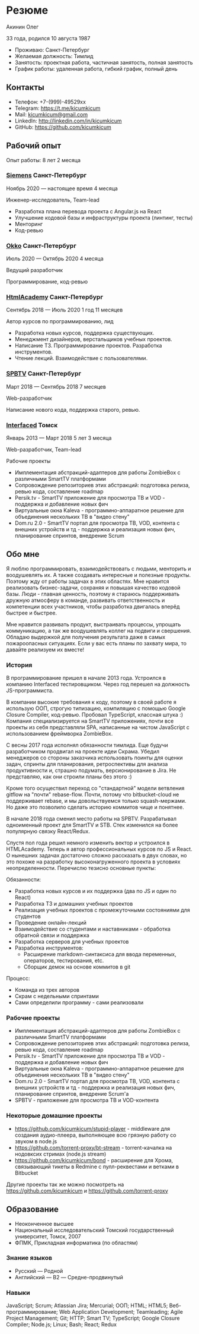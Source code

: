 # Резюме

Акинин Олег

33 года, родился 10 августа 1987

- Проживаю: Санкт-Петербург
- Желаемая должность: Тимлид
- Занятость: проектная работа, частичная занятость, полная занятость
- График работы: удаленная работа, гибкий график, полный день

## Контакты

- Телефон: +7-(999)-49529xx
- Telegram: https://t.me/kicumkicum
- Mail: kicumkicum@gmail.com
- LinkedIn: http://linkedin.com/in/kicumkicum
- GitHub: https://github.com/kicumkicum

## Рабочий опыт

Опыт работы: 8 лет 2 месяца

### [Siemens](https://www.siemens.ru) Санкт-Петербург

Ноябрь 2020 — настоящее время 4 месяца

Инженер-исследователь, Team-lead

- Разработка плана перевода проекта с Angular.js на React
- Улучшение кодовой базы и инфраструктуры проекта (линтинг, тесты)
- Менторинг
- Код-ревью

### [Okko](https://okko.tv) Санкт-Петербург

Июль 2020 — Октябрь 2020 4 месяца

Ведущий разработчик

Программирование, код-ревью

### [HtmlAcademy](https://htmlacademy.ru) Санкт-Петербург

Сентябрь 2018 — Июль 2020 1 год 11 месяцев

Автор курсов по программированию, лид

- Разработка новых курсов, поддержка существующих.
- Менеджмент дизайнеров, верстальщиков учебных проектов.
- Написание ТЗ. Программирование проектов. Разработка инструментов.
- Чтение лекций. Взаимодействие с пользователями.

### [SPBTV](https://ru.spbtv.com) Санкт-Петербург

Март 2018 — Сентябрь 2018 7 месяцев

Web-разработчик

Написание нового кода, поддержка старого, ревью.

### [Interfaced](https://interfaced.tv) Томск

Январь 2013 — Март 2018 5 лет 3 месяца

Web-разработчик, Team-lead

Рабочие проекты

- Имплементация абстракций-адаптеров для работы ZombieBox с различными SmartTV платформами
- Сопровождение репозиториев этих абстракций: подготовка релиза, ревью кода, составление roadmap
- Persik.tv - SmartTV приложение для просмотра ТВ и VOD - поддержка и добавление новых фич
- Виртуальные окна Kaleva - программно-аппаратное решение для объединения нескольких ТВ в "видео стену"
- Dom.ru 2.0 - SmartTV портал для просмотра ТВ, VOD, контента с внешних устройств и тд - поддержка и реализация новых фич, планирование спринтов, внедрение Scrum

## Обо мне

Я люблю программировать, взаимодействовать с людьми, менторить и воодушевлять их. А также создавать интересные и полезные продукты. Поэтому жду от работы задачах в этих областях. Мне нравится реализовать бизнес-задачи, сохраняя и повышая качество кодовой базы. Люди - главная ценность, поэтому я стараюсь поддерживать дружную атмосферу в команде, развивать ответственность и компетенции всех участников, чтобы разработка двигалась вперёд быстрее и быстрее.

Мне нравится развивать продукт, выстраивать процессы, упрощать коммуникацию, а так же воодушевлять коллег на подвиги и свершения. Обладаю выдержкой для получения результата даже в самых пожароопасных ситуациях. Если у вас есть планы по захвату мира, то давайте реализуем их вместе!

### История

В программирование пришел в начале 2013 года. Устроился в компанию Interfaced тестировщиком. Через год перешел на должность JS-программиста.

В компании высокие требования к коду, поэтому в своей работе я использую ООП, строгую типизацию, компиляцию с помощью Google Closure Compiler, код-ревью. Пробовал TypeScript, классная штука :) Компания специализируется на SmartTV приложениях, почти все проекты из себя представляли SPA, написанные на чистом JavaScript с использованием фреймворка ZombieBox.

С весны 2017 года исполнял обязанности тимлида. Еще будучи разработчиком продвигал на проекте идеи Скрама. Убедил менеджеров со стороны заказчика использовать поинты для оценки задач, спринты для планирования, ретроспективы для анализа продуктивности и, страшно подумать, версионирование в Jira. Не представляю, как они строили планы без этого :)

Кроме того осуществил переход со "стандартной" модели ветвления gitflow на "почти" rebase-flow. Почти, потому что bitbucket-cloud не поддерживает rebase, и мы довольствуемся только squash-мержами. Но даже это позволило сделать историю коммитов чище и понятнее.

В начале 2018 года сменил место работы на SPBTV. Разрабатывал одноименный проект для SmartTV и STB. Стек изменился на более популярную связку React/Redux.

Спустя пол года решил немного изменить вектор и устроился в HTMLAcademy. Теперь я автор профессиональных курсов по JS и React. О нынешних задачах достаточно сложно рассказать в двух словах, но это похоже на разработку высоконагруженного проекта в условиях неопределенности. Перечислю тезисно основные пункты:

Обязанности:
- Разработка новых курсов и их поддержка (два по JS и один по React)
- Разработка ТЗ и домашних учебных проектов
- Реализация учебных проектов с промежуточными состояниями для студентов
- Проведение онлайн-лекций
- Взаимодействие со студентами и наставниками - обработка обратной связи и поддержка
- Разработка серверов для учебных проектов
- Разработка инструментов:
  - Расширение markdown-синтаксиса для ввода переменных, операторов, тестирования, etc.
  - Сборщик демок на основе коммитов в git

Процесс:
- Команда из трех авторов
- Скрам с недельными спринтами
- Сами определили программу - сами реализовали

### Рабочие проекты

- Имплементация абстракций-адаптеров для работы ZombieBox с различными SmartTV платформами
- Сопровождение репозиториев этих абстракций: подготовка релиза, ревью кода, составление roadmap
- Persik.tv - SmartTV приложение для просмотра ТВ и VOD - поддержка и добавление новых фич
- Виртуальные окна Kaleva - программно-аппаратное решение для объединения нескольких ТВ в "видео стену"
- Dom.ru 2.0 - SmartTV портал для просмотра ТВ, VOD, контента с внешних устройств и тд - поддержка и реализация новых фич, планирование спринтов, внедрение Scrum'а
- SPBTV - приложение для просмотра ТВ и VOD-контента

### Некоторые домашние проекты

- https://github.com/kicumkicum/stupid-player - middleware для создания аудио-плеера, выполняющее всю грязную работу со звуком в node.js
- https://github.com/torrent-proxy/bt-stream - torrent-качалка на нодовксих стримах (node.js stream)
- https://github.com/kicumkicum/bond - расширение для Хрома, связывающий тикеты в Redmine с пулл-реквестами и ветками в Bitbucket

Другие проекты так же можно посмотреть на https://github.com/kicumkicum и https://github.com/torrent-proxy

## Образование

- Неоконченное высшее
- Национальный исследовательский Томский государственный университет, Томск, 2007
- ФПМК, Прикладная информатика (по областям)

### Знание языков

- Русский — Родной
- Английский — B2 — Средне-продвинутый

### Навыки

JavaScript; Scrum; Atlassian Jira; Mercurial; ООП; HTML; HTML5; Веб-программирование; Web Application Development; Teamleading; Agile Project Management; Git; HTTP; Smart TV; TypeScript; Google Closure Compiler; Node.js; Linux; Bash; React; Redux
